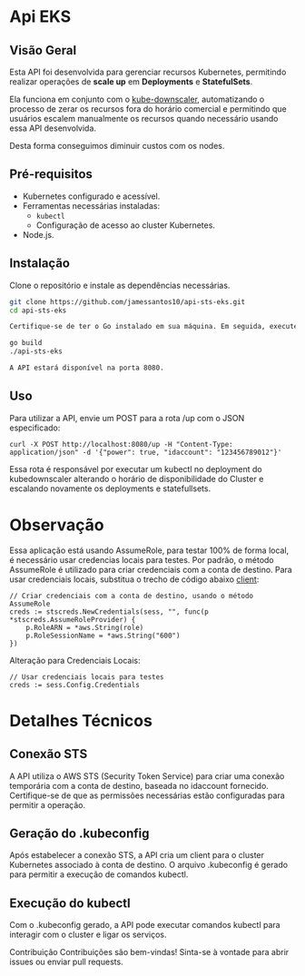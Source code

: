 # Api EKS

## Visão Geral
Esta API foi desenvolvida para gerenciar recursos Kubernetes, permitindo realizar operações de **scale up** em **Deployments** e **StatefulSets**.

Ela funciona em conjunto com o [kube-downscaler](https://codeberg.org/hjacobs/kube-downscaler), automatizando o processo de zerar os recursos fora do horário comercial e permitindo que usuários escalem manualmente os recursos quando necessário usando essa API desenvolvida.

Desta forma conseguimos diminuir custos com os nodes.

## Pré-requisitos
- Kubernetes configurado e acessível.
- Ferramentas necessárias instaladas:
  - `kubectl`
  - Configuração de acesso ao cluster Kubernetes.
- Node.js.

## Instalação
Clone o repositório e instale as dependências necessárias.

```bash
git clone https://github.com/jamessantos10/api-sts-eks.git
cd api-sts-eks

Certifique-se de ter o Go instalado em sua máquina. Em seguida, execute:

go build
./api-sts-eks

A API estará disponível na porta 8080.
```

## Uso

Para utilizar a API, envie um POST para a rota /up com o JSON especificado:

```
curl -X POST http://localhost:8080/up -H "Content-Type: application/json" -d '{"power": true, "idaccount": "123456789012"}'
```

Essa rota é responsável por executar um kubectl no deployment do kubedownscaler alterando o horário de disponibilidade do Cluster e escalando novamente os deployments e statefullsets.

# Observação

Essa aplicação está usando AssumeRole, para testar 100% de forma local, é necessário usar credencias locais para testes. Por padrão, o método AssumeRole é utilizado para criar credenciais com a conta de destino. Para usar credenciais locais, substitua o trecho de código abaixo [client]([https://codeberg.org/hjacobs/kube-downscaler](https://github.com/jamessantos10/api-sts-eks/blob/main/api/src/controllers/sts.go#L26)):

```
// Criar credenciais com a conta de destino, usando o método AssumeRole
creds := stscreds.NewCredentials(sess, "", func(p *stscreds.AssumeRoleProvider) {
    p.RoleARN = *aws.String(role)
    p.RoleSessionName = *aws.String("600")
})
```

Alteração para Credenciais Locais:

```
// Usar credenciais locais para testes
creds := sess.Config.Credentials
```


# Detalhes Técnicos

## Conexão STS
A API utiliza o AWS STS (Security Token Service) para criar uma conexão temporária com a conta de destino, baseada no idaccount fornecido. Certifique-se de que as permissões necessárias estão configuradas para permitir a operação.

## Geração do .kubeconfig
Após estabelecer a conexão STS, a API cria um client para o cluster Kubernetes associado à conta de destino. O arquivo .kubeconfig é gerado para permitir a execução de comandos kubectl.

## Execução do kubectl
Com o .kubeconfig gerado, a API pode executar comandos kubectl para interagir com o cluster e ligar os serviços.

Contribuição
Contribuições são bem-vindas! Sinta-se à vontade para abrir issues ou enviar pull requests.
